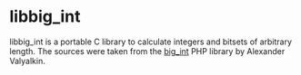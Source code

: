 libbig_int
==========

libbig_int is a portable C library to calculate integers and bitsets of arbitrary
length. The sources were taken from the [big_int] PHP library by Alexander Valyalkin.

[big_int]: http://pecl.php.net/package/big_int
